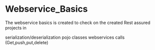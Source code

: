 # Webservice_Basics

The webservice basics is created to check on the created Rest assured projects in 

serialization/deserialization
pojo classes
webservices calls (Get,push,put,delete)
